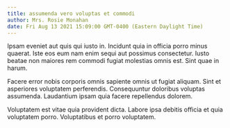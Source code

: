 ```yaml
---
title: assumenda vero voluptas et commodi
author: Mrs. Rosie Monahan
date: Fri Aug 13 2021 15:09:00 GMT-0400 (Eastern Daylight Time)
---
```

Ipsam eveniet aut quis qui iusto in. Incidunt quia in officia porro minus quaerat. Iste eos eum nam enim sequi aut possimus consectetur. Iusto beatae non maiores rem commodi fugiat molestias omnis est. Sint quae in harum.

 Facere error nobis corporis omnis sapiente omnis ut fugiat aliquam. Sint et asperiores voluptatem perferendis. Consequuntur doloribus voluptas assumenda. Laudantium ipsam quia facere repellendus dolorem.

 Voluptatem est vitae quia provident dicta. Labore ipsa debitis officia et quia voluptatem porro. Voluptatibus et porro voluptatem.
